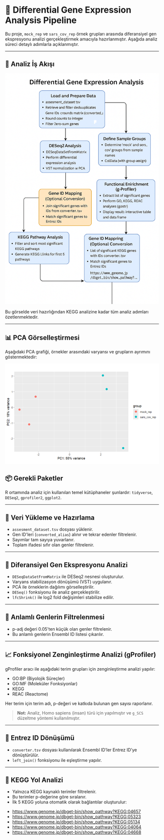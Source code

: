 # 🧬 Differential Gene Expression Analysis Pipeline

Bu proje, `mock_rep` ve `sars_cov_rep` örnek grupları arasında diferansiyel gen ekspresyonu analizi gerçekleştirmek amacıyla hazırlanmıştır. Aşağıda analiz süreci detaylı adımlarla açıklanmıştır.

---

## 🔄 Analiz İş Akışı

![Workflow](EnformatikWorkflow.png)

Bu görselde veri hazırlığından KEGG analizine kadar tüm analiz adımları özetlenmektedir.

---

## 📊 PCA Görselleştirmesi

Aşağıdaki PCA grafiği, örnekler arasındaki varyansı ve grupların ayrımını göstermektedir:

![PCA](PCA.png)


## 📦 Gerekli Paketler

R ortamında analiz için kullanılan temel kütüphaneler şunlardır: `tidyverse`, `DESeq2`, `gprofiler2`, `ggplot2`.

---

## 📁 Veri Yükleme ve Hazırlama

- `assesment_dataset.tsv` dosyası yüklenir.
- Gen ID'leri (`converted_alias`) alınır ve tekrar edenler filtrelenir.
- Sayımlar tam sayıya yuvarlanır.
- Toplam ifadesi sıfır olan genler filtrelenir.

---

## 🧪 Diferansiyel Gen Ekspresyonu Analizi

- `DESeqDataSetFromMatrix` ile DESeq2 nesnesi oluşturulur.
- Varyans stabilizasyon dönüşümü (VST) uygulanır.
- PCA ile örneklerin dağılımı görselleştirilir.
- `DESeq()` fonksiyonu ile analiz gerçekleştirilir.
- `lfcShrink()` ile log2 fold değişimleri stabilize edilir.

---

## 🎯 Anlamlı Genlerin Filtrelenmesi

- p-adj değeri 0.05'ten küçük olan genler filtrelenir.
- Bu anlamlı genlerin Ensembl ID listesi çıkarılır.

---

## 📈 Fonksiyonel Zenginleştirme Analizi (gProfiler)

gProfiler aracı ile aşağıdaki terim grupları için zenginleştirme analizi yapılır:

- GO:BP (Biyolojik Süreçler)
- GO:MF (Moleküler Fonksiyonlar)
- KEGG
- REAC (Reactome)

Her terim için terim adı, p-değeri ve katkıda bulunan gen sayısı raporlanır.

> **Not:** Analiz, Homo sapiens (insan) türü için yapılmıştır ve `g_SCS` düzeltme yöntemi kullanılmıştır.

---

## 🔄 Entrez ID Dönüşümü

- `converter.tsv` dosyası kullanılarak Ensembl ID’ler Entrez ID’ye dönüştürülür.
- `left_join()` fonksiyonu ile eşleştirme yapılır.

---

## 🧪 KEGG Yol Analizi

- Yalnızca KEGG kaynaklı terimler filtrelenir.
- Bu terimler p-değerine göre sıralanır.
- İlk 5 KEGG yoluna otomatik olarak bağlantılar oluşturulur:

* https://www.genome.jp/dbget-bin/show_pathway?KEGG:04657
* https://www.genome.jp/dbget-bin/show_pathway?KEGG:05323
* https://www.genome.jp/dbget-bin/show_pathway?KEGG:05134
* https://www.genome.jp/dbget-bin/show_pathway?KEGG:04064
* https://www.genome.jp/dbget-bin/show_pathway?KEGG:04668


